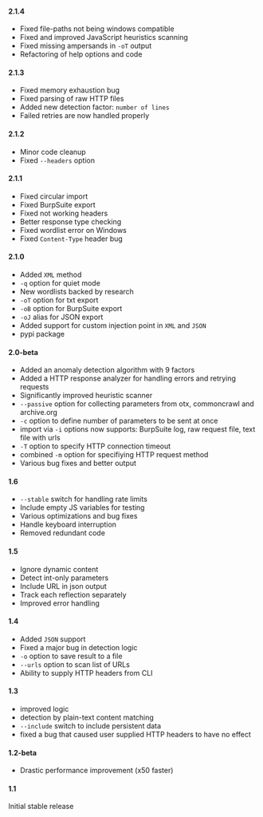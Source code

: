 #### 2.1.4
- Fixed file-paths not being windows compatible
- Fixed and improved JavaScript heuristics scanning
- Fixed missing ampersands in `-oT` output
- Refactoring of help options and code

#### 2.1.3
- Fixed memory exhaustion bug
- Fixed parsing of raw HTTP files
- Added new detection factor: `number of lines`
- Failed retries are now handled properly

#### 2.1.2
- Minor code cleanup
- Fixed `--headers` option

#### 2.1.1
- Fixed circular import
- Fixed BurpSuite export
- Fixed not working headers
- Better response type checking
- Fixed wordlist error on Windows
- Fixed `Content-Type` header bug

#### 2.1.0
- Added `XML` method
- `-q` option for quiet mode
- New wordlists backed by research
- `-oT` option for txt export
- `-oB` option for BurpSuite export
- `-oJ` alias for JSON export
- Added support for custom injection point in `XML` and `JSON`
- pypi package

#### 2.0-beta
- Added an anomaly detection algorithm with 9 factors
- Added a HTTP response analyzer for handling errors and retrying requests
- Significantly improved heuristic scanner
- `--passive` option for collecting parameters from otx, commoncrawl and archive.org
- `-c` option to define number of parameters to be sent at once
- import via `-i` options now supports: BurpSuite log, raw request file, text file with urls
- `-T` option to specify HTTP connection timeout
- combined `-m` option for specifiying HTTP request method
- Various bug fixes and better output

#### 1.6
- `--stable` switch for handling rate limits
- Include empty JS variables for testing
- Various optimizations and bug fixes
- Handle keyboard interruption
- Removed redundant code

#### 1.5
- Ignore dynamic content
- Detect int-only parameters
- Include URL in json output
- Track each reflection separately
- Improved error handling

#### 1.4
- Added `JSON` support
- Fixed a major bug in detection logic
- `-o` option to save result to a file
- `--urls` option to scan list of URLs
- Ability to supply HTTP headers from CLI

#### 1.3
- improved logic
- detection by plain-text content matching
- `--include` switch to include persistent data
- fixed a bug that caused user supplied HTTP headers to have no effect

#### 1.2-beta
- Drastic performance improvement (x50 faster)

#### 1.1
Initial stable release
